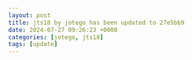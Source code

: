 ```yaml
---
layout: post
title: jts18 by jotego has been updated to 27e5bb9
date: 2024-07-27 09:26:23 +0000
categories: [jotego, jts18]
tags: [update]
---
```


